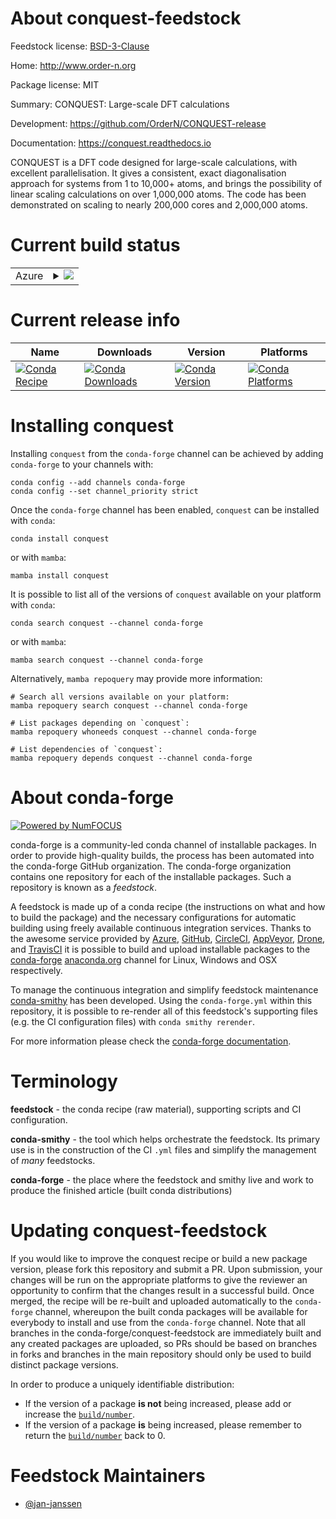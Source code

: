 About conquest-feedstock
========================

Feedstock license: [BSD-3-Clause](https://github.com/conda-forge/conquest-feedstock/blob/main/LICENSE.txt)

Home: http://www.order-n.org

Package license: MIT

Summary: CONQUEST: Large-scale DFT calculations

Development: https://github.com/OrderN/CONQUEST-release

Documentation: https://conquest.readthedocs.io

CONQUEST is a DFT code designed for large-scale calculations, with
excellent parallelisation. It gives a consistent, exact diagonalisation
approach for systems from 1 to 10,000+ atoms, and brings the possibility
of linear scaling calculations on over 1,000,000 atoms. The code has
been demonstrated on scaling to nearly 200,000 cores and 2,000,000 atoms.


Current build status
====================


<table>
    
  <tr>
    <td>Azure</td>
    <td>
      <details>
        <summary>
          <a href="https://dev.azure.com/conda-forge/feedstock-builds/_build/latest?definitionId=22844&branchName=main">
            <img src="https://dev.azure.com/conda-forge/feedstock-builds/_apis/build/status/conquest-feedstock?branchName=main">
          </a>
        </summary>
        <table>
          <thead><tr><th>Variant</th><th>Status</th></tr></thead>
          <tbody><tr>
              <td>linux_64_mpimpich</td>
              <td>
                <a href="https://dev.azure.com/conda-forge/feedstock-builds/_build/latest?definitionId=22844&branchName=main">
                  <img src="https://dev.azure.com/conda-forge/feedstock-builds/_apis/build/status/conquest-feedstock?branchName=main&jobName=linux&configuration=linux%20linux_64_mpimpich" alt="variant">
                </a>
              </td>
            </tr><tr>
              <td>linux_64_mpiopenmpi</td>
              <td>
                <a href="https://dev.azure.com/conda-forge/feedstock-builds/_build/latest?definitionId=22844&branchName=main">
                  <img src="https://dev.azure.com/conda-forge/feedstock-builds/_apis/build/status/conquest-feedstock?branchName=main&jobName=linux&configuration=linux%20linux_64_mpiopenmpi" alt="variant">
                </a>
              </td>
            </tr><tr>
              <td>osx_64_mpimpich</td>
              <td>
                <a href="https://dev.azure.com/conda-forge/feedstock-builds/_build/latest?definitionId=22844&branchName=main">
                  <img src="https://dev.azure.com/conda-forge/feedstock-builds/_apis/build/status/conquest-feedstock?branchName=main&jobName=osx&configuration=osx%20osx_64_mpimpich" alt="variant">
                </a>
              </td>
            </tr><tr>
              <td>osx_64_mpiopenmpi</td>
              <td>
                <a href="https://dev.azure.com/conda-forge/feedstock-builds/_build/latest?definitionId=22844&branchName=main">
                  <img src="https://dev.azure.com/conda-forge/feedstock-builds/_apis/build/status/conquest-feedstock?branchName=main&jobName=osx&configuration=osx%20osx_64_mpiopenmpi" alt="variant">
                </a>
              </td>
            </tr>
          </tbody>
        </table>
      </details>
    </td>
  </tr>
</table>

Current release info
====================

| Name | Downloads | Version | Platforms |
| --- | --- | --- | --- |
| [![Conda Recipe](https://img.shields.io/badge/recipe-conquest-green.svg)](https://anaconda.org/conda-forge/conquest) | [![Conda Downloads](https://img.shields.io/conda/dn/conda-forge/conquest.svg)](https://anaconda.org/conda-forge/conquest) | [![Conda Version](https://img.shields.io/conda/vn/conda-forge/conquest.svg)](https://anaconda.org/conda-forge/conquest) | [![Conda Platforms](https://img.shields.io/conda/pn/conda-forge/conquest.svg)](https://anaconda.org/conda-forge/conquest) |

Installing conquest
===================

Installing `conquest` from the `conda-forge` channel can be achieved by adding `conda-forge` to your channels with:

```
conda config --add channels conda-forge
conda config --set channel_priority strict
```

Once the `conda-forge` channel has been enabled, `conquest` can be installed with `conda`:

```
conda install conquest
```

or with `mamba`:

```
mamba install conquest
```

It is possible to list all of the versions of `conquest` available on your platform with `conda`:

```
conda search conquest --channel conda-forge
```

or with `mamba`:

```
mamba search conquest --channel conda-forge
```

Alternatively, `mamba repoquery` may provide more information:

```
# Search all versions available on your platform:
mamba repoquery search conquest --channel conda-forge

# List packages depending on `conquest`:
mamba repoquery whoneeds conquest --channel conda-forge

# List dependencies of `conquest`:
mamba repoquery depends conquest --channel conda-forge
```


About conda-forge
=================

[![Powered by
NumFOCUS](https://img.shields.io/badge/powered%20by-NumFOCUS-orange.svg?style=flat&colorA=E1523D&colorB=007D8A)](https://numfocus.org)

conda-forge is a community-led conda channel of installable packages.
In order to provide high-quality builds, the process has been automated into the
conda-forge GitHub organization. The conda-forge organization contains one repository
for each of the installable packages. Such a repository is known as a *feedstock*.

A feedstock is made up of a conda recipe (the instructions on what and how to build
the package) and the necessary configurations for automatic building using freely
available continuous integration services. Thanks to the awesome service provided by
[Azure](https://azure.microsoft.com/en-us/services/devops/), [GitHub](https://github.com/),
[CircleCI](https://circleci.com/), [AppVeyor](https://www.appveyor.com/),
[Drone](https://cloud.drone.io/welcome), and [TravisCI](https://travis-ci.com/)
it is possible to build and upload installable packages to the
[conda-forge](https://anaconda.org/conda-forge) [anaconda.org](https://anaconda.org/)
channel for Linux, Windows and OSX respectively.

To manage the continuous integration and simplify feedstock maintenance
[conda-smithy](https://github.com/conda-forge/conda-smithy) has been developed.
Using the ``conda-forge.yml`` within this repository, it is possible to re-render all of
this feedstock's supporting files (e.g. the CI configuration files) with ``conda smithy rerender``.

For more information please check the [conda-forge documentation](https://conda-forge.org/docs/).

Terminology
===========

**feedstock** - the conda recipe (raw material), supporting scripts and CI configuration.

**conda-smithy** - the tool which helps orchestrate the feedstock.
                   Its primary use is in the construction of the CI ``.yml`` files
                   and simplify the management of *many* feedstocks.

**conda-forge** - the place where the feedstock and smithy live and work to
                  produce the finished article (built conda distributions)


Updating conquest-feedstock
===========================

If you would like to improve the conquest recipe or build a new
package version, please fork this repository and submit a PR. Upon submission,
your changes will be run on the appropriate platforms to give the reviewer an
opportunity to confirm that the changes result in a successful build. Once
merged, the recipe will be re-built and uploaded automatically to the
`conda-forge` channel, whereupon the built conda packages will be available for
everybody to install and use from the `conda-forge` channel.
Note that all branches in the conda-forge/conquest-feedstock are
immediately built and any created packages are uploaded, so PRs should be based
on branches in forks and branches in the main repository should only be used to
build distinct package versions.

In order to produce a uniquely identifiable distribution:
 * If the version of a package **is not** being increased, please add or increase
   the [``build/number``](https://docs.conda.io/projects/conda-build/en/latest/resources/define-metadata.html#build-number-and-string).
 * If the version of a package **is** being increased, please remember to return
   the [``build/number``](https://docs.conda.io/projects/conda-build/en/latest/resources/define-metadata.html#build-number-and-string)
   back to 0.

Feedstock Maintainers
=====================

* [@jan-janssen](https://github.com/jan-janssen/)

